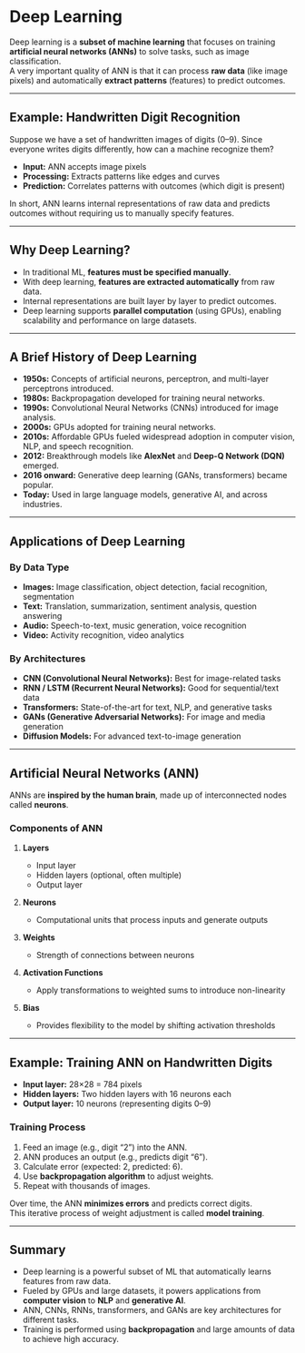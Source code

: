 # Deep Learning

Deep learning is a **subset of machine learning** that focuses on training **artificial neural networks (ANNs)** to solve tasks, such as image classification.  
A very important quality of ANN is that it can process **raw data** (like image pixels) and automatically **extract patterns** (features) to predict outcomes.

---

## Example: Handwritten Digit Recognition

Suppose we have a set of handwritten images of digits (0–9). Since everyone writes digits differently, how can a machine recognize them?

- **Input:** ANN accepts image pixels  
- **Processing:** Extracts patterns like edges and curves  
- **Prediction:** Correlates patterns with outcomes (which digit is present)  

In short, ANN learns internal representations of raw data and predicts outcomes without requiring us to manually specify features.

---

## Why Deep Learning?

- In traditional ML, **features must be specified manually**.  
- With deep learning, **features are extracted automatically** from raw data.  
- Internal representations are built layer by layer to predict outcomes.  
- Deep learning supports **parallel computation** (using GPUs), enabling scalability and performance on large datasets.

---

## A Brief History of Deep Learning

- **1950s:** Concepts of artificial neurons, perceptron, and multi-layer perceptrons introduced.  
- **1980s:** Backpropagation developed for training neural networks.  
- **1990s:** Convolutional Neural Networks (CNNs) introduced for image analysis.  
- **2000s:** GPUs adopted for training neural networks.  
- **2010s:** Affordable GPUs fueled widespread adoption in computer vision, NLP, and speech recognition.  
- **2012:** Breakthrough models like **AlexNet** and **Deep-Q Network (DQN)** emerged.  
- **2016 onward:** Generative deep learning (GANs, transformers) became popular.  
- **Today:** Used in large language models, generative AI, and across industries.

---

## Applications of Deep Learning

### By Data Type
- **Images:** Image classification, object detection, facial recognition, segmentation  
- **Text:** Translation, summarization, sentiment analysis, question answering  
- **Audio:** Speech-to-text, music generation, voice recognition  
- **Video:** Activity recognition, video analytics  

### By Architectures
- **CNN (Convolutional Neural Networks):** Best for image-related tasks  
- **RNN / LSTM (Recurrent Neural Networks):** Good for sequential/text data  
- **Transformers:** State-of-the-art for text, NLP, and generative tasks  
- **GANs (Generative Adversarial Networks):** For image and media generation  
- **Diffusion Models:** For advanced text-to-image generation

---

## Artificial Neural Networks (ANN)

ANNs are **inspired by the human brain**, made up of interconnected nodes called **neurons**.

### Components of ANN
1. **Layers**  
   - Input layer  
   - Hidden layers (optional, often multiple)  
   - Output layer  

2. **Neurons**  
   - Computational units that process inputs and generate outputs  

3. **Weights**  
   - Strength of connections between neurons  

4. **Activation Functions**  
   - Apply transformations to weighted sums to introduce non-linearity  

5. **Bias**  
   - Provides flexibility to the model by shifting activation thresholds  

---

## Example: Training ANN on Handwritten Digits

- **Input layer:** 28×28 = 784 pixels  
- **Hidden layers:** Two hidden layers with 16 neurons each  
- **Output layer:** 10 neurons (representing digits 0–9)  

### Training Process
1. Feed an image (e.g., digit “2”) into the ANN.  
2. ANN produces an output (e.g., predicts digit “6”).  
3. Calculate error (expected: 2, predicted: 6).  
4. Use **backpropagation algorithm** to adjust weights.  
5. Repeat with thousands of images.  

Over time, the ANN **minimizes errors** and predicts correct digits.  
This iterative process of weight adjustment is called **model training**.

---

## Summary

- Deep learning is a powerful subset of ML that automatically learns features from raw data.  
- Fueled by GPUs and large datasets, it powers applications from **computer vision** to **NLP** and **generative AI**.  
- ANN, CNNs, RNNs, transformers, and GANs are key architectures for different tasks.  
- Training is performed using **backpropagation** and large amounts of data to achieve high accuracy.  

